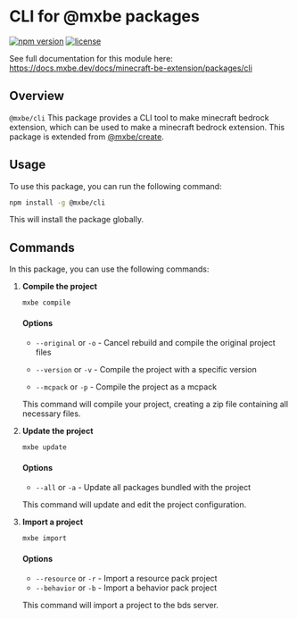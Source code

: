 # CLI for @mxbe packages

[![npm version](https://badge.fury.io/js/%40mxbe%2Fcli.svg)](https://www.npmjs.com/package/@mxbe/cli)
[![license](https://img.shields.io/badge/License-GPL%20v3-blue.svg)](https://github.com/sausage404/mxbe-cli/blob/main/LICENSE)

See full documentation for this module here:
https://docs.mxbe.dev/docs/minecraft-be-extension/packages/cli

## Overview

`@mxbe/cli`
This package provides a CLI tool to make minecraft bedrock extension, which can be used to make a minecraft bedrock extension.
This package is extended from [@mxbe/create](https://docs.mxbe.dev/docs/minecraft-be-extension/packages/create).

## Usage

To use this package, you can run the following command:

```bash
npm install -g @mxbe/cli
```

This will install the package globally.

## Commands

In this package, you can use the following commands:

1. **Compile the project**

   ```bash
   mxbe compile
   ```

   #### Options

   - `--original` or `-o` - Cancel rebuild and compile the original project files

   - `--version` or `-v` - Compile the project with a specific version

   - `--mcpack` or `-p` - Compile the project as a mcpack

   This command will compile your project, creating a zip file containing all necessary files.

2. **Update the project**

   ```bash
   mxbe update
   ```

   #### Options

   - `--all` or `-a` - Update all packages bundled with the project

   This command will update and edit the project configuration.

3. **Import a project**

   ```bash
   mxbe import
   ```

   #### Options

   - `--resource` or `-r` - Import a resource pack project
   - `--behavior` or `-b` - Import a behavior pack project

   This command will import a project to the bds server.
